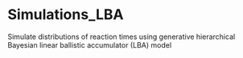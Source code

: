 # Simulations_LBA
Simulate distributions of reaction times using generative hierarchical Bayesian linear ballistic accumulator (LBA) model
